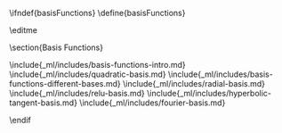 \ifndef{basisFunctions}
\define{basisFunctions}

\editme

\section{Basis Functions}

\include{_ml/includes/basis-functions-intro.md}
\include{_ml/includes/quadratic-basis.md}
\include{_ml/includes/basis-functions-different-bases.md}
\include{_ml/includes/radial-basis.md}
\include{_ml/includes/relu-basis.md}
\include{_ml/includes/hyperbolic-tangent-basis.md}
\include{_ml/includes/fourier-basis.md}

\endif

